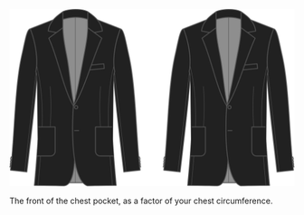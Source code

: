 
![Breedte voorzak](frontpocketwidth.svg)

The front of the chest pocket, as a factor of your chest circumference.